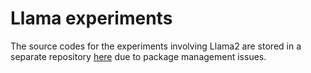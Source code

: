# Llama experiments
The source codes for the experiments involving Llama2 are stored in a separate repository [here](https://github.com/SamZhang02/llmbda_llama2) due to package management issues.


